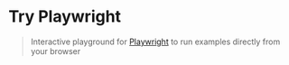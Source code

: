 # Try Playwright

> Interactive playground for [Playwright](https://github.com/microsoft/playwright) to run examples directly from your browser
